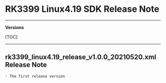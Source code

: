 # RK3399 Linux4.19 SDK Release Note

---

**Versions**

[TOC]

---

## rk3399_linux4.19_release_v1.0.0_20210520.xml Release Note

```
- The first release version
```